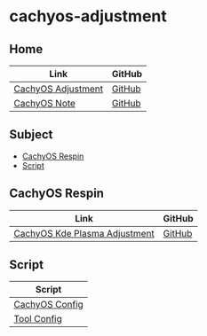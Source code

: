 

# cachyos-adjustment




## Home

| Link | GitHub |
| ---- | ------ |
| [CachyOS Adjustment](https://samwhelp.github.io/cachyos-adjustment/) | [GitHub](https://github.com/samwhelp/cachyos-adjustment) |
| [CachyOS Note](https://samwhelp.github.io/note-about-cachyos/) | [GitHub](https://github.com/samwhelp/note-about-cachyos) |




## Subject

* [CachyOS Respin](#cachyos-respin)
* [Script](#script)




## CachyOS Respin

| Link | GitHub |
| ---- | ------ |
| [CachyOS Kde Plasma Adjustment](https://samwhelp.github.io/cachyos-kde-plasma-adjustment/) | [GitHub](https://github.com/samwhelp/cachyos-kde-plasma-adjustment) |




## Script

| Script |
| ------ |
| [CachyOS Config](https://github.com/samwhelp/cachyos-adjustment/tree/main/prototype/main) |
| [Tool Config](https://github.com/samwhelp/cachyos-adjustment/tree/main/prototype/main/tool-config/part) |
